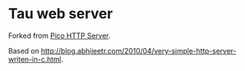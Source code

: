 # Tau web server

Forked from [Pico HTTP Server](https://github.com/foxweb/pico).

Based on <http://blog.abhijeetr.com/2010/04/very-simple-http-server-writen-in-c.html>.

